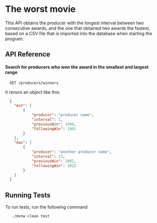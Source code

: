 # The worst movie

This API obtains the producer with the longest interval between two consecutive awards, and the one that obtained two awards the fastest, based on a CSV file that is imported into the database when starting the program.


## API Reference

#### Search for producers who won the award in the smallest and largest range

```http
  GET /producers/winners
```

It renurs an object like this:
```json
  {
    "min": [
        {
            "producer": "producer name",
            "interval": 1,
            "previousWin": 1990,
            "followingWin": 1991
        }
    ],
    "max": [
        {
            "producer": "another producer name",
            "interval": 13,
            "previousWin": 2002,
            "followingWin": 2015
        }
    ]
  }
```

## Running Tests

To run tests, run the following command

```bash
   ./mvnw clean test
```

